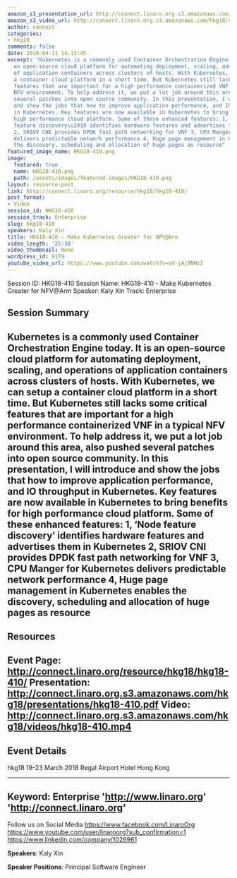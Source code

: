 ```yaml
---
amazon_s3_presentation_url: http://connect.linaro.org.s3.amazonaws.com/hkg18/presentations/hkg18-410.pdf
amazon_s3_video_url: http://connect.linaro.org.s3.amazonaws.com/hkg18/videos/hkg18-410.mp4
author: connect
categories:
- hkg18
comments: false
date: 2018-04-11 14:13:45
excerpt: "Kubernetes is a commonly used Container Orchestration Engine today. It is
  an open-source cloud platform for automating deployment, scaling, and operations
  of application containers across clusters of hosts. With Kubernetes, we can setup
  a container cloud platform in a short time. But Kubernetes still lacks some critical
  features that are important for a high performance containerized VNF in a typical
  NFV environment. To help address it, we put a lot job around this area, also pushed
  several patches into open source community. In this presentation, I will introduce
  and show the jobs that how to improve application performance, and IO throughput
  in Kubernetes. Key features are now available in Kubernetes to bring benefits for
  high performance cloud platform. Some of these enhanced features: 1, \u2018Node
  feature discovery\u2019 identifies hardware features and advertises them in Kubernetes
  2, SRIOV CNI provides DPDK fast path networking for VNF 3, CPU Manger for Kubernetes
  delivers predictable network performance 4, Huge page management in Kubernetes enables
  the discovery, scheduling and allocation of huge pages as resource"
featured_image_name: HKG18-410.png
image:
  featured: true
  name: HKG18-410.png
  path: /assets/images/featured-images/HKG18-410.png
layout: resource-post
link: http://connect.linaro.org/resource/hkg18/hkg18-410/
post_format:
- Video
session_id: HKG18-410
session_track: Enterprise
slug: hkg18-410
speakers: Kaly Xin
title: HKG18-410 - Make Kubernetes Greater for NFV@Arm
video_length: '25:38'
video_thumbnail: None
wordpress_id: 9179
youtube_video_url: https://www.youtube.com/watch?v=sV-jAj9NHzI
---
```


Session ID: HKG18-410
Session Name: HKG18-410 - Make Kubernetes Greater for NFV@Arm
Speaker: Kaly Xin
Track: Enterprise


## Session Summary
Kubernetes is a commonly used Container Orchestration Engine today. It is an open-source cloud platform for automating deployment, scaling, and operations of application containers across clusters of hosts. With Kubernetes, we can setup a container cloud platform in a short time. But Kubernetes still lacks some critical features that are important for a high performance containerized VNF in a typical NFV environment. To help address it, we put a lot job around this area, also pushed several patches into open source community. In this presentation, I will introduce and show the jobs that how to improve application performance, and IO throughput in Kubernetes. Key features are now available in Kubernetes to bring benefits for high performance cloud platform. Some of these enhanced features: 1, ‘Node feature discovery’ identifies hardware features and advertises them in Kubernetes 2, SRIOV CNI provides DPDK fast path networking for VNF 3, CPU Manger for Kubernetes delivers predictable network performance 4, Huge page management in Kubernetes enables the discovery, scheduling and allocation of huge pages as resource
---------------------------------------------------
## Resources
Event Page: http://connect.linaro.org/resource/hkg18/hkg18-410/
Presentation: http://connect.linaro.org.s3.amazonaws.com/hkg18/presentations/hkg18-410.pdf
Video: http://connect.linaro.org.s3.amazonaws.com/hkg18/videos/hkg18-410.mp4
 ---------------------------------------------------
## Event Details
hkg18
19-23 March 2018 
Regal Airport Hotel Hong Kong

---------------------------------------------------
Keyword: Enterprise
'http://www.linaro.org'
'http://connect.linaro.org'
---------------------------------------------------
Follow us on Social Media
https://www.facebook.com/LinaroOrg
https://www.youtube.com/user/linaroorg?sub_confirmation=1
https://www.linkedin.com/company/1026961

**Speakers**: Kaly Xin

**Speaker Positions**: Principal Software Engineer